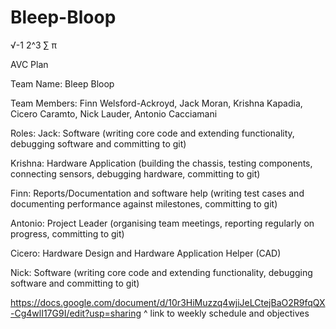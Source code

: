 # Bleep-Bloop

√-1 2^3 ∑ π

AVC Plan

Team Name: Bleep Bloop

Team Members: Finn Welsford-Ackroyd, Jack Moran, Krishna Kapadia, Cicero Caramto, Nick Lauder, Antonio Cacciamani

Roles: 
Jack: Software (writing core code and extending functionality, debugging software and committing to git)

Krishna: Hardware Application (building the chassis, testing components, connecting sensors, debugging hardware, committing to git)

Finn: Reports/Documentation and software help (writing test cases and documenting performance against milestones, committing to git)

Antonio: Project Leader (organising team meetings, reporting regularly on progress, committing to git)

Cicero: Hardware Design and Hardware Application Helper (CAD)

Nick: Software (writing core code and extending functionality, debugging software and committing to git)

https://docs.google.com/document/d/10r3HiMuzzq4wjiJeLCtejBaO2R9fqQX-Cg4wlI17G9I/edit?usp=sharing
^ link to weekly schedule and objectives
